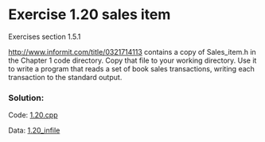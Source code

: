 # Exercise 1.20 sales item
Exercises section 1.5.1

http://www.informit.com/title/0321714113 contains a copy of Sales_item.h in the Chapter 1 code directory. Copy that file to your working directory. Use it to write a program that reads a set of book sales transactions, writing each transaction to the standard output.

### Solution:
Code: [1.20.cpp](../exercises/1.20.cpp)

Data: [1.20_infile](../exercises/1.20_infile)
